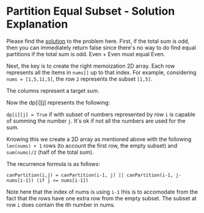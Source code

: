 # Partition Equal Subset - Solution Explanation

Please find the [solution](./Solution.java) to the problem here.
First, if the total sum is odd, then you can immediately return false since there's no way to do find equal partitions if the total sum is odd. Even + Even must equal Even.


Next, the key is to create the right memoization 2D array.
Each row represents all the items in `nums[]` up to that index. For example, considering `nums = [1,5,11,5]`, the row `2` represents the subset `[1,5]`. 

The columns represent a target sum. 

Now the dp[i][j] represents the following:

`dp[i][j] = True` if with subset of numbers represented by row `i` is capable of summing the number `j`.
It's ok if not all the numbers are used for the sum.

Knowing this we create a 2D array as mentioned above with the following `len(nums) + 1` rows (to account the first row, the empty subset) and `sum(nums)/2` (half of the total sum).

The recurrence formula is as follows:

```
canPartition(i,j) = canPartition(i-1, j) || canPartition(i-1, j-nums[i-1]) (if j <= nums[i-1])
```
Note here that the index of nums is using `i-1` this is to accomodate from the fact that the rows have one extra row from the empty subset. The subset at row `i` does contain the ith number in nums.

